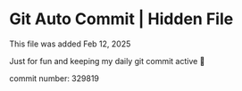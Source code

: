 # Git Auto Commit | Hidden File

This file was added Feb 12, 2025

Just for fun and keeping my daily git commit active 🤪

commit number: 329819
